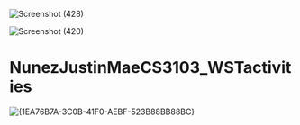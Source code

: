![Screenshot (428)](https://github.com/user-attachments/assets/e698e25f-a73e-48cc-863b-9338ef57b185)

![Screenshot (420)](https://github.com/user-attachments/assets/e86d0c70-e708-4b45-bfc9-dd95f0978a85)
# NunezJustinMaeCS3103_WSTactivities
![{1EA76B7A-3C0B-41F0-AEBF-523B88BB88BC}](https://github.com/user-attachments/assets/c5946763-eb8c-4e10-ae0e-b6ce66f04b7d)
